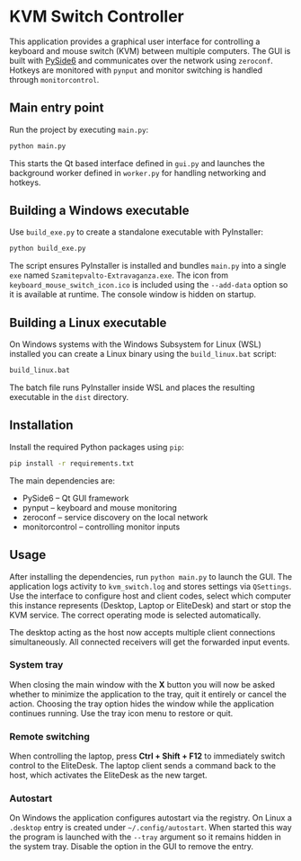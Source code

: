 # KVM Switch Controller

This application provides a graphical user interface for controlling a keyboard
and mouse switch (KVM) between multiple computers. The GUI is built with
[PySide6](https://pyside.org/) and communicates over the network using
`zeroconf`. Hotkeys are monitored with `pynput` and monitor switching is handled
through `monitorcontrol`.

## Main entry point

Run the project by executing `main.py`:

```bash
python main.py
```

This starts the Qt based interface defined in `gui.py` and launches the
background worker defined in `worker.py` for handling networking and hotkeys.

## Building a Windows executable

Use `build_exe.py` to create a standalone executable with PyInstaller:

```bash
python build_exe.py
```

The script ensures PyInstaller is installed and bundles `main.py` into a single
`exe` named `Szamitepvalto-Extravaganza.exe`. The icon from
`keyboard_mouse_switch_icon.ico` is included using the `--add-data` option so it
is available at runtime. The console window is hidden on startup.

## Building a Linux executable

On Windows systems with the Windows Subsystem for Linux (WSL) installed you can
create a Linux binary using the `build_linux.bat` script:

```cmd
build_linux.bat
```

The batch file runs PyInstaller inside WSL and places the resulting executable
in the `dist` directory.

## Installation

Install the required Python packages using `pip`:

```bash
pip install -r requirements.txt
```

The main dependencies are:

- PySide6 – Qt GUI framework
- pynput – keyboard and mouse monitoring
- zeroconf – service discovery on the local network
- monitorcontrol – controlling monitor inputs

## Usage

After installing the dependencies, run `python main.py` to launch the GUI. The
application logs activity to `kvm_switch.log` and stores settings via
`QSettings`. Use the interface to configure host and client codes, select which
computer this instance represents (Desktop, Laptop or EliteDesk) and start or
stop the KVM service. The correct operating mode is selected automatically.

The desktop acting as the host now accepts multiple client connections simultaneously. All
connected receivers will get the forwarded input events.

### System tray

When closing the main window with the **X** button you will now be asked
whether to minimize the application to the tray, quit it entirely or cancel
the action. Choosing the tray option hides the window while the application
continues running. Use the tray icon menu to restore or quit.

### Remote switching

When controlling the laptop, press **Ctrl + Shift + F12** to immediately switch
control to the EliteDesk. The laptop client sends a command back to the host,
which activates the EliteDesk as the new target.

### Autostart

On Windows the application configures autostart via the registry. On Linux a
``.desktop`` entry is created under ``~/.config/autostart``. When started this
way the program is launched with the ``--tray`` argument so it remains hidden in
the system tray. Disable the option in the GUI to remove the entry.

